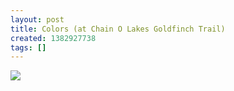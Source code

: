 ```yaml
---
layout: post
title: Colors (at Chain O Lakes Goldfinch Trail)
created: 1382927738
tags: []
---
```

![](http://25.media.tumblr.com/02e7ad076596ea881a85afa18d7e8362/tumblr_mvcxvfVLI51rsr8w3o1_500.jpg)


